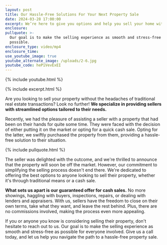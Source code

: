 ```yaml
---
layout: post
title: Our Hassle-Free Solutions For Your Next Property Sale
date: 2024-03-28 17:00:00
excerpt: We’re here to give you options and help you sell your home with no stress.
enclosure:
pullquote: >-
  Our goal is to make the selling experience as smooth and stress-free as
  possible.
enclosure_type: video/mp4
enclosure_time:
use_youtube_image: true
youtube_alternate_image: /uploads/2-6.jpg
youtube_code: hePiVevExEI
---
```

{% include youtube.html %}

{% include excerpt.html %}

Are you looking to sell your property without the headaches of traditional real estate transactions? Look no further! **We specialize in providing sellers with streamlined options tailored to their needs.**

Recently, we had the pleasure of assisting a seller with a property that had been on their hands for quite some time. They were faced with the decision of either putting it on the market or opting for a quick cash sale. Opting for the latter, we swiftly purchased the property from them, providing a hassle-free solution to their situation.

{% include pullquote.html %}

The seller was delighted with the outcome, and we're thrilled to announce that the property will soon be off the market. However, our commitment to simplifying the selling process doesn't end there. We're dedicated to offering the best options to anyone looking to sell their property, whether it's through traditional means or a cash sale.

**What sets us apart is our guaranteed offer for cash sales.** No more showings, haggling with buyers, inspections, repairs, or dealing with lenders and appraisers. With us, sellers have the freedom to close on their own terms, take what they want, and leave the rest behind. Plus, there are no commissions involved, making the process even more appealing.

If you or anyone you know is considering selling their property, don't hesitate to reach out to us. Our goal is to make the selling experience as smooth and stress-free as possible for everyone involved. Give us a call today, and let us help you navigate the path to a hassle-free property sale.
